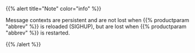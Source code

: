---
---
<!-- DISCLAIMER: This file is based on the syslog-ng Open Source Edition documentation https://github.com/balabit/syslog-ng-ose-guides/commit/2f4a52ee61d1ea9ad27cb4f3168b95408fddfdf2 and is used under the terms of The syslog-ng Open Source Edition Documentation License. The file has been modified by Axoflow. -->
{{% alert title="Note" color="info" %}}

Message contexts are persistent and are not lost when {{% productparam "abbrev" %}} is reloaded (SIGHUP), but are lost when {{% productparam "abbrev" %}} is restarted.

{{% /alert %}}
